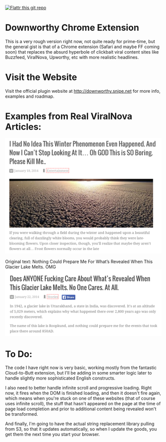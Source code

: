 [![Flattr this git repo](http://api.flattr.com/button/flattr-badge-large.png)](https://flattr.com/submit/auto?user_id=snipe&url=http://github.com/snipe/downworthy&title=Downworthy&language=&tags=github&category=software)

Downworthy Chrome Extension
==========
This is a very rough version right now, not quite ready for prime-time, but the general 
gist is that of a Chrome extension (Safari and maybe FF coming soon) that replaces the absurd 
hyperbole of clickbait viral content sites like Buzzfeed, ViralNova, Upworthy, etc with more realistic headlines. 

Visit the Website
==========
Visit the official plugin website at http://downworthy.snipe.net for more info, examples and roadmap. 

Examples from Real ViralNova Articles:
====

![Alt text](/images/article.png?raw=true "Sample Screenshot") 

Original text: Nothing Could Prepare Me For What’s Revealed When This Glacier Lake Melts. OMG
![Original Title: Nothing Could Prepare Me For What’s Revealed When This Glacier Lake Melts. OMG](/images/lake.png?raw=true "Nothing Could Prepare Me For What’s Revealed When This Glacier Lake Melts. OMG") 

To Do:
====
The code I have right now is very basic, working mostly from the fantastic Cloud-to-Butt extension, but I'll be adding in some smarter logic later to handle slightly more sophisticated English constructs. 

I also need to better handle infinite scroll and progressive loading. Right now, it fires when the DOM is finished loading, and then it doesn't fire again, which means when you're stuck on one of these websites (that of course uses infinite scroll), the stuff that hasn't appeared on the page at the time of page load completion and prior to additional content being revealed won't be transformed. 

And finally, I'm going to have the actual string replacement library pulling from S3, so that it updates automatically, so when I update the goods, you get them the next time you start your browser.
